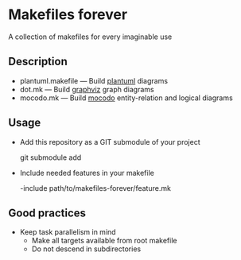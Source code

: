 # Makefiles forever

A collection of makefiles for every imaginable use

## Description

* plantuml.makefile — Build [plantuml](https://plantuml.com/) diagrams
* dot.mk — Build [graphviz](https://graphviz.org/) graph diagrams
* mocodo.mk — Build [mocodo](http://mocodo.wingi.net/) entity-relation and logical diagrams

## Usage

* Add this repository as a GIT submodule of your project

    git submodule add 

* Include needed features in your makefile

    -include path/to/makefiles-forever/feature.mk

## Good practices

* Keep task parallelism in mind
  * Make all targets available from root makefile 
  * Do not descend in subdirectories


